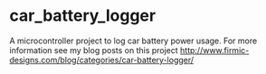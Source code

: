 # car_battery_logger
A microcontroller project to log car battery power usage.
For more information see my blog posts on this project http://www.firmic-designs.com/blog/categories/car-battery-logger/
